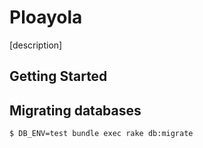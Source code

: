 # Ploayola
[description]

## Getting Started

## Migrating databases

```
$ DB_ENV=test bundle exec rake db:migrate
```
